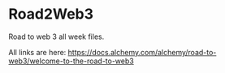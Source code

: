 # Road2Web3
Road to web 3 all week files.

All links are here: https://docs.alchemy.com/alchemy/road-to-web3/welcome-to-the-road-to-web3
